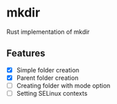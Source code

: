 # mkdir

Rust implementation of mkdir

## Features
- [x] Simple folder creation
- [x] Parent folder creation
- [ ] Creating folder with mode option
- [ ] Setting SELinux contexts